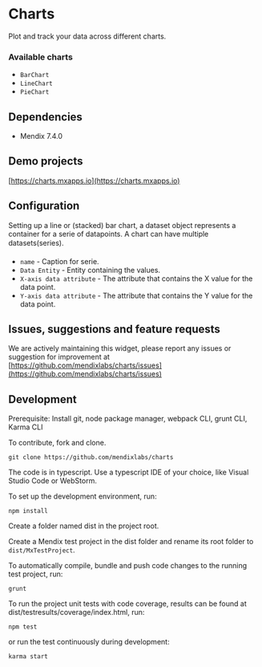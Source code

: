 # Charts

Plot and track your data across different charts.

### Available charts
* `BarChart`
* `LineChart`
* `PieChart`

## Dependencies
* Mendix 7.4.0

## Demo projects
[https://charts.mxapps.io](https://charts.mxapps.io)

## Configuration

Setting up a line or (stacked) bar chart, a dataset object represents a container for a serie of datapoints. A chart can have multiple datasets(series).

* `name` - Caption for serie.
* `Data Entity` - Entity containing the values.
* `X-axis data attribute` - The attribute that contains the X value for the data point.
* `Y-axis data attribute` - The attribute that contains the Y value for the data point.
## Issues, suggestions and feature requests
We are actively maintaining this widget, please report any issues or suggestion for improvement at [https://github.com/mendixlabs/charts/issues](https://github.com/mendixlabs/charts/issues)

## Development
Prerequisite: Install git, node package manager, webpack CLI, grunt CLI, Karma CLI

To contribute, fork and clone.

    git clone https://github.com/mendixlabs/charts

The code is in typescript. Use a typescript IDE of your choice, like Visual Studio Code or WebStorm.

To set up the development environment, run:

    npm install

Create a folder named dist in the project root.

Create a Mendix test project in the dist folder and rename its root folder to `dist/MxTestProject`.

To automatically compile, bundle and push code changes to the running test project, run:

    grunt

To run the project unit tests with code coverage, results can be found at dist/testresults/coverage/index.html, run:

    npm test

or run the test continuously during development:

    karma start
